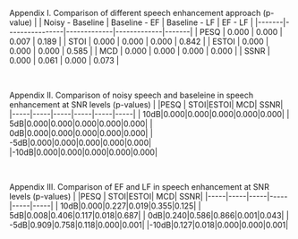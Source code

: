 Appendix I. Comparison of different speech enhancement approach (p-value)
|       | Noisy - Baseline | Baseline - EF | Baseline - LF | EF - LF |
|-------|----------------|-------------|-------------|-------|
| PESQ  | 0.000          | 0.000       | 0.007       | 0.189 |
| STOI  | 0.000          | 0.000       | 0.000       | 0.842 |
| ESTOI | 0.000          | 0.000       | 0.000       | 0.585 |
| MCD   | 0.000          | 0.000       | 0.000       | 0.000 |
| SSNR  | 0.000          | 0.061       | 0.000       | 0.073 |

<br>

Appendix II. Comparison of noisy speech and baseleine in speech enhancement at SNR levels (p-values) 
|     |PESQ | STOI|ESTOI|  MCD| SSNR|
|-----|-----|-----|-----|-----|-----|
| 10dB|0.000|0.000|0.000|0.000|0.000|
|  5dB|0.000|0.000|0.000|0.000|0.000|
|  0dB|0.000|0.000|0.000|0.000|0.000|
| -5dB|0.000|0.000|0.000|0.000|0.000|
|-10dB|0.000|0.000|0.000|0.000|0.000|

<br>

Appendix III. Comparison of EF and LF in speech enhancement at SNR levels (p-values) 
|     |PESQ | STOI|ESTOI|  MCD| SSNR|
|-----|-----|-----|-----|-----|-----|
| 10dB|0.000|0.227|0.019|0.355|0.125|
|  5dB|0.008|0.406|0.117|0.018|0.687|
|  0dB|0.240|0.586|0.866|0.001|0.043|
| -5dB|0.909|0.758|0.118|0.000|0.001|
|-10dB|0.127|0.018|0.000|0.000|0.001|
